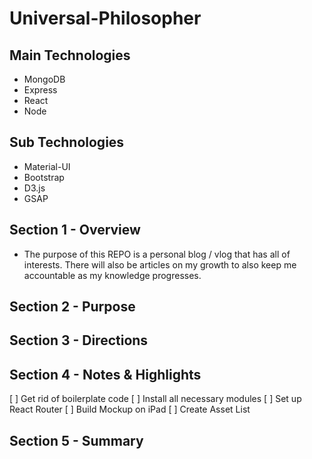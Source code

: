 # Universal-Philosopher


## Main Technologies
- MongoDB
- Express
- React
- Node

## Sub Technologies
- Material-UI  
- Bootstrap
- D3.js
- GSAP


## Section 1 - Overview
- The purpose of this REPO is a personal blog / vlog that has all of interests. There will also be articles on my growth to also keep me accountable as my knowledge progresses. 


## Section 2 - Purpose


## Section 3 - Directions 


## Section 4 - Notes & Highlights 
[ ] Get rid of boilerplate code 
[ ] Install all necessary modules 
[ ] Set up React Router 
[ ] Build Mockup on iPad 
[ ] Create Asset List 


## Section 5 - Summary 